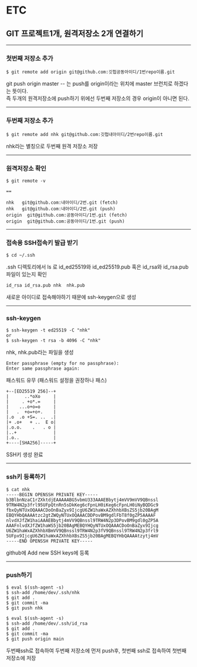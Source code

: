 # ETC

## GIT 프로젝트1개, 원격저장소 2개 연결하기

---

### **첫번째 저장소 추가**

```
$ git remote add origin git@github.com:깃헙공동아이디/1번repo이름.git
```

git push origin master -- 는 push를 origin이라는 위치에 master 브런치로 하겠다는 뜻이다.  
즉 두개의 원격저장소에 push하기 위에선 두번째 저장소의 경우 origin이 아니면 된다.

---

### **두번째 저장소 추가**

```
$ git remote add nhk git@github.com:깃헙내아이디/2번repo이름.git
```

nhk라는 별칭으로 두번째 원격 저장소 저장

---

### **원격저장소 확인**

```
$ git remote -v

==

nhk   git@github.com:내아이디/2번.git (fetch)
nhk   git@github.com:내아이디/2번.git (push)
origin  git@github.com:공동아이디/1번.git (fetch)
origin  git@github.com:공동아이디/1번.git (push)
```

---

### **접속용 SSH접속키 발급 받기**

```
$ cd ~/.ssh
```

.ssh 디렉토리에서 ls 로 id_ed25519와 id_ed25519.pub 혹은 id_rsa와 id_rsa.pub 파일이 있는지 확인

```
id_rsa id_rsa.pub nhk  nhk.pub
```

새로운 아이디로 접속해야하기 때문에 ssh-keygen으로 생성

---

### **ssh-keygen**

```
$ ssh-keygen -t ed25519 -C "nhk"
or
$ ssh-keygen -t rsa -b 4096 -C "nhk"

```

nhk, nhk.pub라는 파일을 생성

```
Enter passphrase (empty for no passphrase):
Enter same passphrase again:
```

패스워드 유무 (패스워드 설정을 권장하나 패스)

```
+--[ED25519 256]--+
|      ..*oXo     |
|     . +o*.=     |
|    ...o+o=o     |
|   .  +o=+o+.    |
|.o  .o +S=. ..  .|
|+ .o+   + ..  E o|
|.o.o.    .   . o |
|..+              |
|.o..             |
+----[SHA256]-----+
```

SSH키 생성 완료

---

### **ssh키 등록하기**

```
$ cat nhk
-----BEGIN OPENSSH PRIVATE KEY-----
b3BlbnNzaC1rZXktdjEAAAAABG5vbmU333AAAEBbytj4mVV9mVV9QBnssl
9TRW4N2p3frl95UFpQtnRn5sDkKeg6cFpnLH0iKeg6cFpnLH0iNyBQDGc9
fbxQyNTUxOQAAACDoOnBaZyx9IjcgU6ZW1haWxAZXhhbXBsZS5jb20BAgM
EBQYHbQAAAAtzc2gtZWQyNTUxOQAAACDDPovBM9gdlFbT8f0gZP5AAAAF
nlvdXJfZW1haiAAAEBbytj4mVV9QBnssl9TRW4N2p3DPovBM9gdl0gZP5A
AAAFnlvdXJfZW1haWS5jb20BAgMEBQYHQyNTUxOQAAACDoOnBaZyx9Ijcg
U6ZW1haWxAZXhhbXBmVV9QBnssl9TRW4N2p3fV9QBnssl9TRW4N2p3frl9
5UFpx9IjcgU6ZW1haWxAZXhhbXBsZS5jb20BAgMEBQYHbQAAAAtzytj4mV
-----END OPENSSH PRIVATE KEY-----
```

github에 Add new SSH keys에 등록

---

### **push하기**

```
$ eval $(ssh-agent -s)
$ ssh-add /home/dev/.ssh/nhk
$ git add .
$ git commit -ma
$ git push nhk

$ eval $(ssh-agent -s)
$ ssh-add /home/dev/.ssh/id_rsa
$ git add .
$ git commit -ma
$ git push origin main
```

두번째ssh로 접속하여 두번째 저장소에 먼저 push후, 첫번째 ssh로 접속하여 첫번째 저장소에 저장
